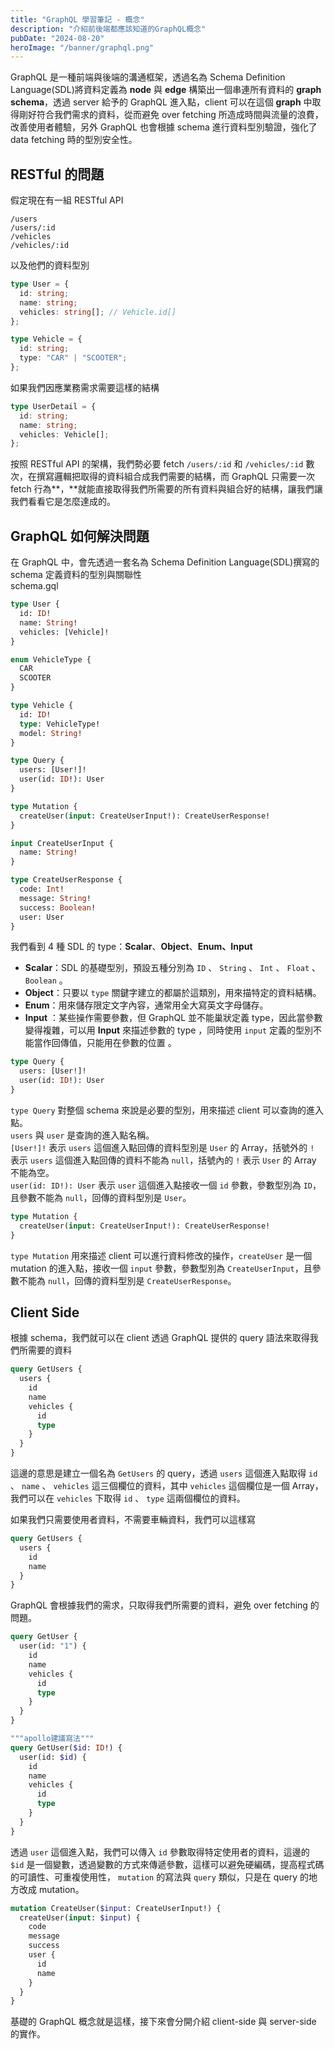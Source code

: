```yaml
---
title: "GraphQL 學習筆記 - 概念"
description: "介紹前後端都應該知道的GraphQL概念"
pubDate: "2024-08-20"
heroImage: "/banner/graphql.png"
---
```


GraphQL 是一種前端與後端的溝通框架，透過名為 Schema Definition Language(SDL)將資料定義為 **node** 與 **edge** 構築出一個串連所有資料的 **graph schema**，透過 server 給予的 GraphQL 進入點，client 可以在這個 **graph** 中取得剛好符合我們需求的資料，從而避免 over fetching 所造成時間與流量的浪費，改善使用者體驗，另外 GraphQL 也會根據 schema 進行資料型別驗證，強化了 data fetching 時的型別安全性。

## RESTful 的問題

假定現在有一組 RESTful API

```plaintext
/users
/users/:id
/vehicles
/vehicles/:id
```

以及他們的資料型別

```typescript
type User = {
  id: string;
  name: string;
  vehicles: string[]; // Vehicle.id[]
};

type Vehicle = {
  id: string;
  type: "CAR" | "SCOOTER";
};
```

如果我們因應業務需求需要這樣的結構

```typescript
type UserDetail = {
  id: string;
  name: string;
  vehicles: Vehicle[];
};
```

按照 RESTful API 的架構，我們勢必要 fetch `/users/:id` 和 `/vehicles/:id` 數次，在撰寫邏輯把取得的資料組合成我們需要的結構，而 GraphQL 只需要一次 fetch 行為**，**就能直接取得我們所需要的所有資料與組合好的結構，讓我們讓我們看看它是怎麼達成的。

## GraphQL 如何解決問題

在 GraphQL 中，會先透過一套名為 Schema Definition Language(SDL)撰寫的 schema 定義資料的型別與關聯性  
schema.gql

```graphql
type User {
  id: ID!
  name: String!
  vehicles: [Vehicle]!
}

enum VehicleType {
  CAR
  SCOOTER
}

type Vehicle {
  id: ID!
  type: VehicleType!
  model: String!
}

type Query {
  users: [User!]!
  user(id: ID!): User
}

type Mutation {
  createUser(input: CreateUserInput!): CreateUserResponse!
}

input CreateUserInput {
  name: String!
}

type CreateUserResponse {
  code: Int!
  message: String!
  success: Boolean!
  user: User
}
```

我們看到 4 種 SDL 的 type：**Scalar**、**Object**、**Enum、Input**

- **Scalar**：SDL 的基礎型別，預設五種分別為 `ID` 、 `String` 、 `Int` 、 `Float` 、 `Boolean` 。
- **Object**：只要以 `type` 關鍵字建立的都屬於這類別，用來描特定的資料結構。
- **Enum**：用來儲存限定文字內容，通常用全大寫英文字母儲存。
- **Input** ：某些操作需要參數，但 GraphQL 並不能巢狀定義 type，因此當參數變得複雜，可以用 **Input** 來描述參數的 type ，同時使用 `input` 定義的型別不能當作回傳值，只能用在參數的位置 。

```graphql
type Query {
  users: [User!]!
  user(id: ID!): User
}
```

`type Query` 對整個 schema 來說是必要的型別，用來描述 client 可以查詢的進入點。  
`users` 與 `user` 是查詢的進入點名稱。  
`[User!]!` 表示 `users` 這個進入點回傳的資料型別是 `User` 的 Array，括號外的 `!` 表示 `users` 這個進入點回傳的資料不能為 `null`，括號內的 `!` 表示 `User` 的 Array 不能為空。  
`user(id: ID!): User` 表示 `user` 這個進入點接收一個 `id` 參數，參數型別為 `ID`，且參數不能為 `null`，回傳的資料型別是 `User`。

```graphql
type Mutation {
  createUser(input: CreateUserInput!): CreateUserResponse!
}
```

`type Mutation` 用來描述 client 可以進行資料修改的操作，`createUser` 是一個 mutation 的進入點，接收一個 `input` 參數，參數型別為 `CreateUserInput`，且參數不能為 `null`，回傳的資料型別是 `CreateUserResponse`。

## Client Side

根據 schema，我們就可以在 client 透過 GraphQL 提供的 query 語法來取得我們所需要的資料

```graphql
query GetUsers {
  users {
    id
    name
    vehicles {
      id
      type
    }
  }
}
```

這邊的意思是建立一個名為 `GetUsers` 的 query，透過 `users` 這個進入點取得 `id` 、 `name` 、 `vehicles` 這三個欄位的資料，其中 `vehicles` 這個欄位是一個 Array，我們可以在 `vehicles` 下取得 `id` 、 `type` 這兩個欄位的資料。

如果我們只需要使用者資料，不需要車輛資料，我們可以這樣寫

```graphql
query GetUsers {
  users {
    id
    name
  }
}
```

GraphQL 會根據我們的需求，只取得我們所需要的資料，避免 over fetching 的問題。

```graphql
query GetUser {
  user(id: "1") {
    id
    name
    vehicles {
      id
      type
    }
  }
}

"""apollo建議寫法"""
query GetUser($id: ID!) {
  user(id: $id) {
    id
    name
    vehicles {
      id
      type
    }
  }
}

```

透過 `user` 這個進入點，我們可以傳入 `id` 參數取得特定使用者的資料，這邊的 `$id` 是一個變數，透過變數的方式來傳遞參數，這樣可以避免硬編碼，提高程式碼的可讀性、可重複使用性， `mutation` 的寫法與 `query` 類似，只是在 query 的地方改成 mutation。

```graphql
mutation CreateUser($input: CreateUserInput!) {
  createUser(input: $input) {
    code
    message
    success
    user {
      id
      name
    }
  }
}
```

基礎的 GraphQL 概念就是這樣，接下來會分開介紹 client-side 與 server-side 的實作。
